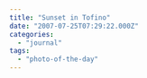 ```yaml
---
title: "Sunset in Tofino"
date: "2007-07-25T07:29:22.000Z"
categories: 
  - "journal"
tags: 
  - "photo-of-the-day"
---
```




